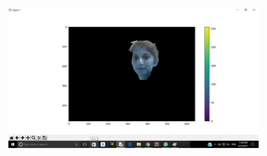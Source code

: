 ![alt text](https://github.com/Akriti31/Grabcut-Foreground-Extraction/blob/master/Screenshot%20(100).png)

